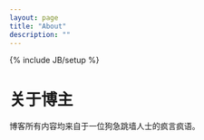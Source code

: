 ```yaml
---
layout: page
title: "About"
description: ""
---
```

{% include JB/setup %}

关于博主
=======

博客所有内容均来自于一位狗急跳墙人士的疯言疯语。
